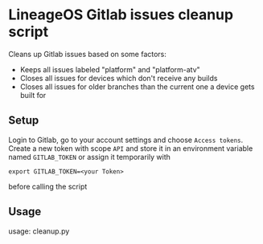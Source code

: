 # LineageOS Gitlab issues cleanup script

Cleans up Gitlab issues based on some factors:
- Keeps all issues labeled "platform" and "platform-atv"
- Closes all issues for devices which don't receive any builds
- Closes all issues for older branches than the current one a device gets built for

## Setup

Login to Gitlab, go to your account settings and choose `Access tokens`.
Create a new token with scope `API` and store it in an environment variable named `GITLAB_TOKEN` or assign it temporarily with

```export GITLAB_TOKEN=<your Token>```

before calling the script

## Usage

usage: cleanup.py


